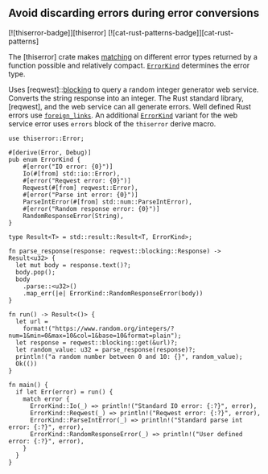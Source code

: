 ## Avoid discarding errors during error conversions

[![thiserror-badge]][thiserror] [![cat-rust-patterns-badge]][cat-rust-patterns]

The  [thiserror] crate makes [matching] on different error types returned by
a function possible and relatively compact. [`ErrorKind`] determines the error
type.

Uses [reqwest]::[blocking] to query a random integer generator web service.  Converts
the string response into an integer. The Rust standard library,
[reqwest], and the web service can all generate errors. Well defined Rust errors
use [`foreign_links`]. An additional [`ErrorKind`] variant for the web service
error uses `errors` block of the `thiserror` derive macro.

```rust,edition2018
use thiserror::Error;

#[derive(Error, Debug)]
pub enum ErrorKind {
    #[error("IO error: {0}")]
    Io(#[from] std::io::Error),
    #[error("Reqwest error: {0}")]
    Reqwest(#[from] reqwest::Error),
    #[error("Parse int error: {0}")]
    ParseIntError(#[from] std::num::ParseIntError),
    #[error("Random response error: {0}")]
    RandomResponseError(String),
}

type Result<T> = std::result::Result<T, ErrorKind>;

fn parse_response(response: reqwest::blocking::Response) -> Result<u32> {
  let mut body = response.text()?;
  body.pop();
  body
    .parse::<u32>()
    .map_err(|e| ErrorKind::RandomResponseError(body))
}

fn run() -> Result<()> {
  let url =
    format!("https://www.random.org/integers/?num=1&min=0&max=10&col=1&base=10&format=plain");
  let response = reqwest::blocking::get(&url)?;
  let random_value: u32 = parse_response(response)?;
  println!("a random number between 0 and 10: {}", random_value);
  Ok(())
}

fn main() {
  if let Err(error) = run() {
    match error {
      ErrorKind::Io(_) => println!("Standard IO error: {:?}", error),
      ErrorKind::Reqwest(_) => println!("Reqwest error: {:?}", error),
      ErrorKind::ParseIntError(_) => println!("Standard parse int error: {:?}", error),
      ErrorKind::RandomResponseError(_) => println!("User defined error: {:?}", error),
    }
  }
}
```

[`ErrorKind`]: https://docs.rs/thiserror/*/thiserror/
[`foreign_links`]: https://docs.rs/thiserror/*/thiserror/#foreign-links
[blocking]: https://docs.rs/reqwest/*/reqwest/blocking/index.html
[Matching]:https://docs.rs/thiserror/*/thiserror/#matching-errors
